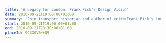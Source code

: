 ```yaml
---
title: 'A Legacy for London: Frank Pick’s Design Vision'
date: 2016-09-21T19:00:00+01:00
summary: 'Join transport historian and author of <cite>Frank Pick’s London: Art, Design and the Modern City</cite>, Oliver Green as he discusses his book that explores the life and career of the designer who changed the face of the Underground.'
start: 2016-09-21T19:00:00+01:00
end: 2016-09-21T20:30:00+01:00
placeId: 9C3XGV6H+Q9
---
```

